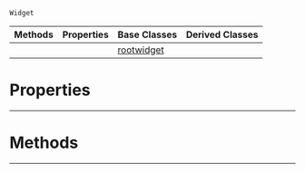  `Widget`

|Methods|Properties|Base Classes|Derived Classes|
|---|---|---|---|
| | |[rootwidget](https://github.com/ZilchEngine/ZilchDocs/blob/master/code_reference/class_reference/rootwidget.markdown)| |


 #  Properties


---  
 #  Methods


---  
 

 